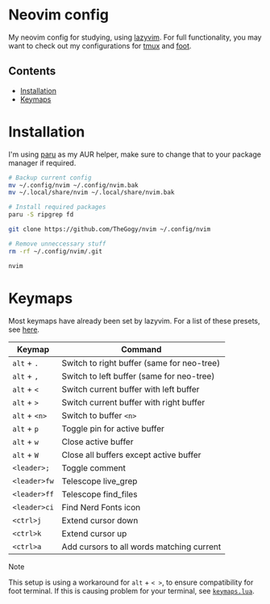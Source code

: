 # Neovim config

My neovim config for studying, using [lazyvim](https://lazyvim.org).
For full functionality, you may want to check out my configurations for [tmux](https://github.com/TheGogy/tmux/) and [foot](https://github.com/TheGogy/dotfiles/blob/main/foot/foot.ini).

## Contents
* [Installation](#installation)
* [Keymaps](#Keymaps)

# Installation 
I'm using [paru](https://github.com/morganmilo/paru) as my AUR helper, make sure to change that to your package manager if required.
```bash
# Backup current config
mv ~/.config/nvim ~/.config/nvim.bak
mv ~/.local/share/nvim ~/.local/share/nvim.bak

# Install required packages
paru -S ripgrep fd

git clone https://github.com/TheGogy/nvim ~/.config/nvim

# Remove unneccessary stuff
rm -rf ~/.config/nvim/.git

nvim
```

# Keymaps

Most keymaps have already been set by lazyvim. For a list of these presets, see [here](https://www.lazyvim.org/keymaps).

| Keymap        | Command                                    |
| ------------- | ------------------------------------------ |
| `alt` + `.`   | Switch to right buffer (same for neo-tree) |
| `alt` + `,`   | Switch to left buffer (same for neo-tree)  |
| `alt` + `<`   | Switch current buffer with left buffer     |
| `alt` + `>`   | Switch current buffer with right buffer    |
| `alt` + `<n>` | Switch to buffer `<n>`                     |
| `alt` + `p`   | Toggle pin for active buffer               |
| `alt` + `w`   | Close active buffer                        |
| `alt` + `W`   | Close all buffers except active buffer     |
| `<leader>;`   | Toggle comment                             |
| `<leader>fw`  | Telescope live_grep                        |
| `<leader>ff`  | Telescope find_files                       |
| `<leader>ci`  | Find Nerd Fonts icon                       |
| `<ctrl>j`     | Extend cursor down                         |
| `<ctrl>k`     | Extend cursor up                           |
| `<ctrl>a`     | Add cursors to all words matching current  |


> [!NOTE]
> This setup is using a workaround for `alt` + `< >`, to ensure compatibility for foot terminal. If this is causing problem for your terminal, see [`keymaps.lua`](./lua/config/keymaps.lua).
